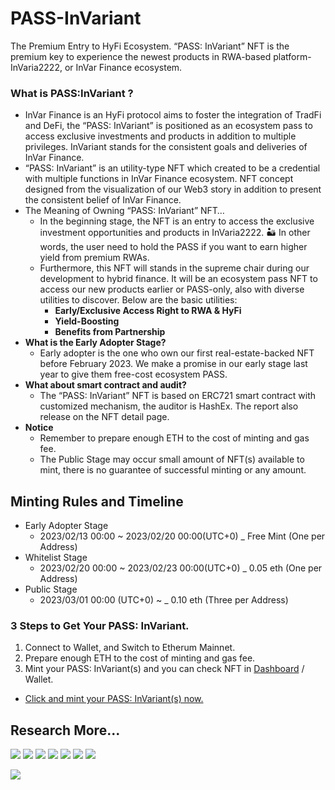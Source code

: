 # PASS-InVariant
The Premium Entry to HyFi Ecosystem. “PASS: InVariant” NFT is the premium key to experience the newest products in RWA-based platform- InVaria2222, or InVar Finance ecosystem.


### What is PASS:InVariant ?
- InVar Finance is an HyFi protocol aims to foster the integration of TradFi and DeFi, the “PASS: InVariant” is positioned as an ecosystem pass to access exclusive investments and products in addition to multiple privileges. InVariant stands for the consistent goals and deliveries of InVar Finance.
- “PASS: InVariant” is an utility-type NFT which created to be a credential with multiple functions in InVar Finance ecosystem. NFT concept designed from the visualization of our Web3 story in addition to present the consistent belief of InVar Finance.
- The Meaning of Owning “PASS: InVariant” NFT…
    - In the beginning stage, the NFT is an entry to access the exclusive investment opportunities and products in InVaria2222. 🏜 In other words, the user need to hold the PASS if you want to earn higher yield from premium RWAs.
    - Furthermore, this NFT will stands in the supreme chair during our development to hybrid finance. It will be an ecosystem pass NFT to access our new products earlier or PASS-only, also with diverse utilities to discover. Below are the basic utilities:
        - **Early/Exclusive Access Right to RWA & HyFi**
        - **Yield-Boosting**
        - **Benefits from Partnership**
- **What is the Early Adopter Stage?**
    - Early adopter is the one who own our first real-estate-backed NFT before February 2023. We make a promise in our early stage last year to give them free-cost ecosystem PASS.
- **What about smart contract and audit?**
    - The “PASS: InVariant” NFT is based on ERC721 smart contract with customized mechanism, the auditor is HashEx. The report also release on the NFT detail page.
- **Notice**
    - Remember to prepare enough ETH to the cost of minting and gas fee.
    - The Public Stage may occur small amount of NFT(s) available to mint, there is no guarantee of successful minting or any amount.
    
    
    
## Minting Rules and Timeline
- Early Adopter Stage 
    - 2023/02/13 00:00 ~ 2023/02/20 00:00(UTC+0) _ Free Mint (One per Address) 
- Whitelist Stage 
    - 2023/02/20 00:00 ~ 2023/02/23 00:00(UTC+0) _ 0.05 eth (One per Address) 
- Public Stage 
    - 2023/03/01 00:00 (UTC+0) ~ _ 0.10 eth (Three per Address)
        
### 3 Steps to Get Your PASS: InVariant.
1. Connect to Wallet, and Switch to Etherum Mainnet.
2. Prepare enough ETH to the cost of minting and gas fee.
3. Mint your PASS: InVariant(s) and you can check NFT in [Dashboard](https://app.invar.finance/dashboard) / Wallet.
- [Click and mint your PASS: InVariant(s) now.](https://app.invar.finance/pass-nft)
    
    
## Research More...
[<img src="https://img.shields.io/badge/INVAR FINANCE-6D8299?style=for-the-badge&logo=&logoColor=white">](https://invar.finance/)
[<img src="https://img.shields.io/badge/INVARIA 2222-CAB8FF?style=for-the-badge&logo=&logoColor=white">](https://app.invar.finance/invaria2222)
[<img src="https://img.shields.io/badge/Twitter-1DA1F2?style=for-the-badge&logo=twitter&logoColor=white">](https://twitter.com/InVarFinance)
[<img src="https://img.shields.io/badge/Discord-5865F2?style=for-the-badge&logo=discord&logoColor=white">](https://discord.com/invite/BrzPWYut4p)
[<img src="https://img.shields.io/badge/YouTube-FF0000?style=for-the-badge&logo=youtube&logoColor=white">](https://www.youtube.com/channel/UCE6nLXvFjITq0IAsXipnkqQ)
[<img src="https://img.shields.io/badge/Medium-12100E?style=for-the-badge&logo=medium&logoColor=white">](https://medium.com/@invar.finance)
[<img src="https://img.shields.io/badge/linktree-39E09B?style=for-the-badge&logo=linktree&logoColor=white">](https://linktr.ee/invarfinance)


[<img src="https://img.shields.io/static/v1?label=All Supported by &message=PivoTerra&color=FBCB0A">](https://pivoterra.notion.site/) 
